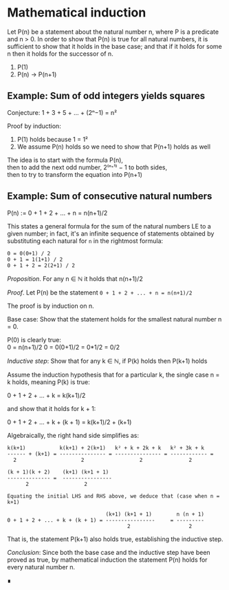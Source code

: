 # Mathematical induction

Let P(n) be a statement about the natural number n, where P is a predicate and n > 0. In order to show that P(n) is true for all natural numbers, it is sufficient to show that it holds in the base case; and that if it holds for some n then it holds for the successor of n.

1. P(1)
2. P(n) -> P(n+1)



## Example: Sum of odd integers yields squares

Conjecture: 1 + 3 + 5 + ... + (2ⁿ−1) = n²

Proof by induction:
1. P(1) holds because 1 = 1²
2. We assume P(n) holds so we need to show that P(n+1) holds as well

The idea is to start with the formula P(n),     
then to add the next odd number, 2⁽ⁿᐩ¹⁾ − 1 to both sides,  
then to try to transform the equation into P(n+1)


## Example: Sum of consecutive natural numbers


P(n) := 0 + 1 + 2 + ... + n = n(n+1)/2

This states a general formula for the sum of the natural numbers LE to a given number; in fact, it's an infinite sequence of statements obtained by substituting each natural for `n` in the rightmost formula:

```
0 = 0(0+1) / 2
0 + 1 = 1(1+1) / 2
0 + 1 + 2 = 2(2+1) / 2
```

*Proposition*. For any n ∈ ℕ it holds that n(n+1)/2

*Proof*. Let P(n) be the statement `0 + 1 + 2 + ... + n = n(n+1)/2`

The proof is by induction on n.

Base case: Show that the statement holds for the smallest natural number n = 0.

P(0) is clearly true:    
0 = n(n+1)/2
0 = 0(0+1)/2 = 0*1/2 = 0/2

*Inductive step*: Show that for any k ∈ ℕ, if P(k) holds then P(k+1) holds

Assume the induction hypothesis that for a particular k, the single case n = k holds, meaning P(k) is true:

0 + 1 + 2 + ... + k = k(k+1)/2

and show that it holds for k + 1:

0 + 1 + 2 + ... + k + (k + 1) = k(k+1)/2 + (k+1)

Algebraically, the right hand side simplifies as:

```
k(k+1)           k(k+1) + 2(k+1)   k² + k + 2k + k   k² + 3k + k
------ + (k+1) = --------------- = --------------- = ------------ =
  2                     2                  2               2

(k + 1)(k + 2)    (k+1) (k+1 + 1)
-------------- =  ----------------
      2                  2

Equating the initial LHS and RHS above, we deduce that (case when n = k+1)

                                (k+1) (k+1 + 1)        n (n + 1)
0 + 1 + 2 + ... + k + (k + 1) = ----------------     = ---------
                                       2                   2
```

That is, the statement P(k+1) also holds true, establishing the inductive step.

*Conclusion*: Since both the base case and the inductive step have been proved as true, by mathematical induction the statement P(n) holds for every natural number n.

∎
